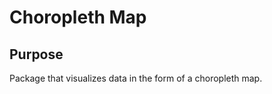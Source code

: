 Choropleth Map
==============

Purpose
-------
Package that visualizes data in the form of a choropleth map.


